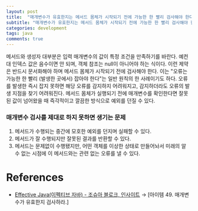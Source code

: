 ```yaml
---
layout: post
title:  "매개변수가 유효한지는 메서드 몸체가 시작되기 전에 가능한 한 빨리 검사해야 한다."
subtitle: "매개변수가 유효한지는 메서드 몸체가 시작되기 전에 가능한 한 빨리 검사해야 한다."
categories: development
tags: java
comments: true
---
```


메서드와 생성자 대부분은 입력 매개변수의 값이 특정 조건을 만족하기를 바란다. 예컨대 인덱스 값은 음수이면 안 되며, 객체 참조는 null이 아니어야 하는 식이다. 이런 제약은 반드시 문서화해야 하며 메서드 몸체가 시작되기 전에 검사해야 한다. 이는 "오류는 가능한 한 빨리 (발생한 곳에서) 잡아야 한다"는 일반 원칙의 한 사례이기도 하다. 오류를 발생한 즉시 잡지 못하면 해당 오류를 감지하지 어려워지고, 감지하더라도 오류의 발생 지점을 찾기 어려워진다. 메서드 몸체가 실행되기 전에 매개변수를 확인한다면 잘못된 값이 넘어왔을 때 즉각적이고 깔끔한 방식으로 예외를 던질 수 있다. 

### 매개변수 검사를 제대로 하지 못하면 생기는 문제

1. 메서드가 수행되는 중간에 모호한 예외를 던지며 실패할 수 있다. 
2. 메서드가 잘 수행되지만 잘못된 결과를 반환할 수 있다. 
3. 메서드는 문제없이 수행됐지만, 어떤 객체를 이상한 상태로 만들어놔서 미래의 알 수 없는 시점에 이 메서드와는 관련 없는 오류를 낼 수 있다. 

# References

- [Effective Java(이펙티브 자바) - 조슈아 블로크, 인사이트](http://www.kyobobook.co.kr/product/detailViewKor.laf?ejkGb=KOR&mallGb=KOR&barcode=9788966262281&orderClick=LEa&Kc=) → [아이템 49. 매개변수가 유효한지 검사하라.]